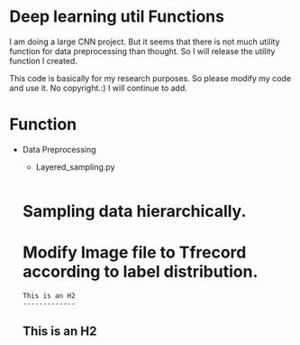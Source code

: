 # Deep learning util Functions
I am doing a large CNN project. 
But it seems that there is not much utility function for data preprocessing than thought.
So I will release the utility function I created.

This code is basically for my research purposes.
So please modify my code and use it.
No copyright.:)
I will continue to add.

# Function
- Data Preprocessing
    * Layered_sampling.py
    	```
	# Sampling data hierarchically.
	# Modify Image file to Tfrecord according to label distribution.

    ```
    This is an H2
    -------------
    ```
    This is an H2
    -------------
